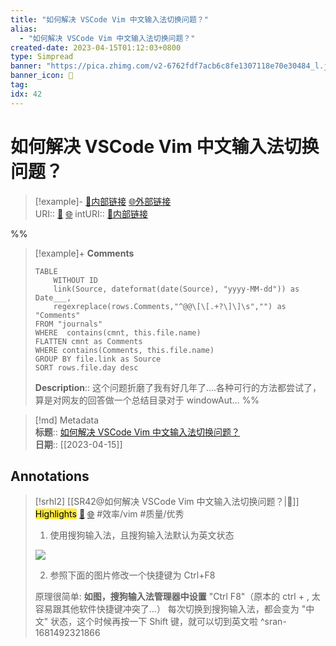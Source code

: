```yaml
---
title: "如何解决 VSCode Vim 中文输入法切换问题？"
alias: 
  - "如何解决 VSCode Vim 中文输入法切换问题？"
created-date: 2023-04-15T01:12:03+0800
type: Simpread
banner: "https://pica.zhimg.com/v2-6762fdf7acb6c8fe1307118e70e30484_l.jpg?source=1940ef5c "
banner_icon: 🔖
tag: 
idx: 42
---
```


# 如何解决 VSCode Vim 中文输入法切换问题？

> [!example]- [🧷内部链接](<http://localhost:7026/unread/42>) [🌐外部链接](<https://www.zhihu.com/question/303850876/answer/1421313587>)    
> URI:: [🧷](<http://localhost:7026/unread/42>) [🌐](<https://www.zhihu.com/question/303850876/answer/1421313587>) 
> intURI:: [🧷内部链接](<http://localhost:7026/reading/42>)

%%
> [!example]+ **Comments**  
> ```dataview
> TABLE 
>     WITHOUT ID
>     link(Source, dateformat(date(Source), "yyyy-MM-dd")) as Date___, 
>     regexreplace(rows.Comments,"^@@\[\[.+?\]\]\s","") as "Comments"
> FROM "journals"
> WHERE  contains(cmnt, this.file.name)
> FLATTEN cmnt as Comments
> WHERE contains(Comments, this.file.name)
> GROUP BY file.link as Source
> SORT rows.file.day desc
> ```
>  **Description**:: 这个问题折磨了我有好几年了....各种可行的方法都尝试了，算是对网友的回答做一个总结目录对于 windowAut…
%%

> [!md] Metadata  
> **标题**:: [如何解决 VSCode Vim 中文输入法切换问题？](https://www.zhihu.com/question/303850876/answer/1421313587)  
> **日期**:: [[2023-04-15]]  

## Annotations


> [!srhl2] [[SR42@如何解决 VSCode Vim 中文输入法切换问题？|📄]] <mark style="background-color: #ffeb3b">Highlights</mark> [🧷](<http://localhost:7026/unread/42#id=1681492321866>) [🌐](<http://localhost:7026/reading/42#id=1681492321866>) #效率/vim #质量/优秀   
> 1. 使用搜狗输入法，且搜狗输入法默认为英文状态
> 
> ![](https://pic1.zhimg.com/v2-785aa981aefe00d3b9bed1c3e8f462c1_r.jpg?source=1940ef5c)
> 
> 2. 参照下面的图片修改一个快捷键为 Ctrl+F8
> 
> 原理很简单: **如图，**搜狗输入法管理器中**设置** "Ctrl F8"（原本的 ctrl + , 太容易跟其他软件快捷键冲突了...） 每次切换到搜狗输入法，都会变为 "中文" 状态，这个时候再按一下 Shift 键，就可以切到英文啦
> ^sran-1681492321866
 
 